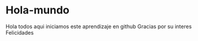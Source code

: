 # Hola-mundo
Hola todos aqui iniciamos este aprendizaje en github 
Gracias por su interes 
Felicidades
